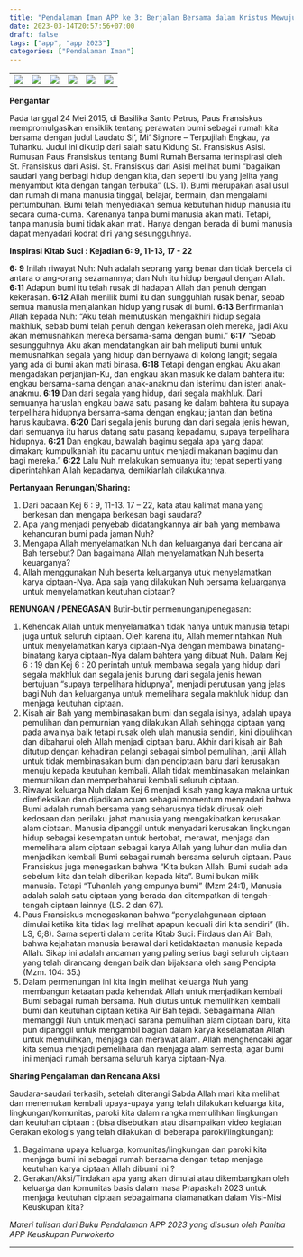 ```yaml
---
title: "Pendalaman Iman APP ke 3: Berjalan Bersama dalam Kristus Mewujudkan Bumi Rumah Kita Bersama"
date: 2023-03-14T20:57:56+07:00
draft: false
tags: ["app", "app 2023"]
categories: ["Pendalaman Iman"]
---
```

| | | | | | |
|---|---|---|---|---|---|
| ![](/img/app14mar23.jpg) | ![](/img/app14mar231.jpg)  | ![](/img/app14mar232.jpg)  | ![](/img/app14mar233.jpg) | ![](/img/app14mar234.jpg) | ![](/img/app14mar235.jpg) |

**Pengantar** 

Pada tanggal 24 Mei 2015, di Basilika Santo Petrus, Paus Fransiskus mempromulgasikan ensiklik tentang perawatan bumi sebagai rumah kita bersama dengan judul Laudato Si’, Mi’ Signore – Terpujilah Engkau, ya Tuhanku. Judul ini dikutip dari salah satu Kidung St. Fransiskus Asisi. Rumusan Paus Fransiskus tentang Bumi Rumah Bersama terinspirasi oleh St. Fransiskus dari Asisi. St. Fransiskus dari Asisi melihat bumi “bagaikan saudari yang berbagi hidup dengan kita, dan seperti ibu yang jelita yang menyambut kita dengan tangan terbuka” (LS. 1). Bumi merupakan asal usul dan rumah di mana manusia tinggal, belajar, bermain, dan mengalami pertumbuhan. Bumi telah menyediakan semua kebutuhan hidup manusia itu secara cuma-cuma. Karenanya tanpa bumi manusia akan mati. Tetapi, tanpa manusia bumi tidak akan mati. Hanya dengan berada di bumi manusia dapat menyadari kodrat diri yang sesungguhnya.

**Inspirasi Kitab Suci : Kejadian 6: 9, 11-13, 17 - 22** 

**6: 9** Inilah riwayat Nuh: Nuh adalah seorang yang benar dan tidak bercela di antara orang-orang sezamannya; dan Nuh itu hidup bergaul dengan Allah. 
**6:11** Adapun bumi itu telah rusak di hadapan Allah dan penuh dengan kekerasan. 
**6:12** Allah menilik bumi itu dan sungguhlah rusak benar, sebab semua manusia menjalankan hidup yang rusak di bumi. 
**6:13** Berfirmanlah Allah kepada Nuh: “Aku telah memutuskan mengakhiri hidup segala makhluk, sebab bumi telah penuh dengan kekerasan oleh mereka, jadi Aku akan memusnahkan mereka bersama-sama dengan bumi.” 
**6:17** “Sebab sesungguhnya Aku akan mendatangkan air bah meliputi bumi untuk memusnahkan segala yang hidup dan bernyawa di kolong langit; segala yang ada di bumi akan mati binasa. 
**6:18** Tetapi dengan engkau Aku akan mengadakan perjanjian-Ku, dan engkau akan masuk ke dalam bahtera itu: engkau bersama-sama dengan anak-anakmu dan isterimu dan isteri anak-anakmu. 
**6:19** Dan dari segala yang hidup, dari segala makhluk. Dari semuanya haruslah engkau bawa satu pasang ke dalam bahtera itu supaya terpelihara hidupnya bersama-sama dengan engkau; jantan dan betina harus kaubawa. 
**6:20** Dari segala jenis burung dan dari segala jenis hewan, dari semuanya itu harus datang satu pasang kepadamu, supaya terpelihara hidupnya. 
**6:21** Dan engkau, bawalah bagimu segala apa yang dapat dimakan; kumpulkanlah itu padamu untuk menjadi makanan bagimu dan bagi mereka.” 
**6:22** Lalu Nuh melakukan semuanya itu; tepat seperti yang diperintahkan Allah kepadanya, demikianlah dilakukannya.

**Pertanyaan Renungan/Sharing:** 

1.  Dari bacaan Kej 6 : 9, 11-13. 17 – 22, kata atau kalimat mana yang berkesan dan mengapa berkesan bagi saudara?
2.  Apa yang menjadi penyebab didatangkannya air bah yang membawa kehancuran bumi pada jaman Nuh?
3.  Mengapa Allah menyelamatkan Nuh dan keluarganya dari bencana air Bah tersebut? Dan bagaimana Allah menyelamatkan Nuh beserta keuarganya?
4.  Allah menggunakan Nuh beserta keluarganya utuk menyelamatkan karya ciptaan-Nya. Apa saja yang dilakukan Nuh bersama keluarganya untuk menyelamatkan keutuhan ciptaan?

**RENUNGAN / PENEGASAN** 
Butir-butir permenungan/penegasan: 

1.  Kehendak Allah untuk menyelamatkan tidak hanya untuk manusia tetapi juga untuk seluruh ciptaan. Oleh karena itu, Allah memerintahkan Nuh untuk menyelamatkan karya ciptaan-Nya dengan membawa binatang-binatang karya ciptaan-Nya dalam bahtera yang dibuat Nuh. Dalam Kej 6 : 19 dan Kej 6 : 20 perintah untuk membawa segala yang hidup dari segala makhluk dan segala jenis burung dari segala jenis hewan bertujuan “supaya terpelihara hidupnya”, menjadi perutusan yang jelas bagi Nuh dan keluarganya untuk memelihara segala makhluk hidup dan menjaga keutuhan ciptaan. 
2.  Kisah air Bah yang membinasakan bumi dan segala isinya, adalah upaya pemulihan dan pemurnian yang dilakukan Allah sehingga ciptaan yang pada awalnya baik tetapi rusak oleh ulah manusia sendiri, kini dipulihkan dan dibaharui oleh Allah menjadi ciptaan baru. Akhir dari kisah air Bah ditutup dengan kehadiran pelangi sebagai simbol pemulihan, janji Allah untuk tidak membinasakan bumi dan penciptaan baru dari kerusakan menuju kepada keutuhan kembali. Allah tidak membinasakan melainkan memurnikan dan memperbaharui kembali seluruh ciptaan. 
3.  Riwayat keluarga Nuh dalam Kej 6 menjadi kisah yang kaya makna untuk direfleksikan dan dijadikan acuan sebagai momentum menyadari bahwa Bumi adalah rumah bersama yang seharusnya tidak dirusak oleh kedosaan dan perilaku jahat manusia yang mengakibatkan kerusakan alam ciptaan. Manusia dipanggil untuk menyadari kerusakan lingkungan hidup sebagai kesempatan untuk bertobat, merawat, menjaga dan memelihara alam ciptaan sebagai karya Allah yang luhur dan mulia dan menjadikan kembali Bumi sebagai rumah bersama seluruh ciptaan. Paus Fransiskus juga menegaskan bahwa “Kita bukan Allah. Bumi sudah ada sebelum kita dan telah diberikan kepada kita”. Bumi bukan milik manusia. Tetapi “Tuhanlah yang empunya bumi” (Mzm 24:1), Manusia adalah salah satu ciptaan yang berada dan ditempatkan di tengah-tengah ciptaan lainnya (LS. 2 dan 67). 
4.  Paus Fransiskus menegaskanan bahwa “penyalahgunaan ciptaan dimulai ketika kita tidak lagi melihat apapun kecuali diri kita sendiri” (lih. LS, 6;8). Sama seperti dalam cerita Kitab Suci: Firdaus dan Air Bah, bahwa kejahatan manusia berawal dari ketidaktaatan manusia kepada Allah. Sikap ini adalah ancaman yang paling serius bagi seluruh ciptaan yang telah dirancang dengan baik dan bijaksana oleh sang Pencipta (Mzm. 104: 35.) 
5.  Dalam permenungan ini kita ingin melihat keluarga Nuh yang membangun ketaatan pada kehendak Allah untuk menjadikan kembali Bumi sebagai rumah bersama. Nuh diutus untuk memulihkan kembali bumi dan keutuhan ciptaan ketika Air Bah tejadi. Sebagaimana Allah memanggil Nuh untuk menjadi sarana pemulihan alam ciptaan baru, kita pun dipanggil untuk mengambil bagian dalam karya keselamatan Allah untuk memulihkan, menjaga dan merawat alam. Allah menghendaki agar kita semua menjadi pemelihara dan menjaga alam semesta, agar bumi ini menjadi rumah bersama seluruh karya ciptaan-Nya. 

**Sharing Pengalaman dan Rencana Aksi** 

Saudara-saudari terkasih, setelah diterangi Sabda Allah mari kita melihat dan menemukan kembali upaya-upaya yang telah dilakukan keluarga kita, lingkungan/komunitas, paroki kita dalam rangka memulihkan lingkungan dan keutuhan ciptaan : 
(bisa disebutkan atau disampaikan video kegiatan Gerakan ekologis yang telah dilakukan di beberapa paroki/lingkungan): 
1. Bagaimana upaya keluarga, komunitas/lingkungan dan paroki kita menjaga bumi ini sebagai rumah bersama dengan tetap menjaga keutuhan karya ciptaan Allah dibumi ini ? 
2. Gerakan/Aksi/Tindakan apa yang akan dimulai atau dikembangkan oleh keluarga dan komunitas basis dalam masa Prapaskah 2023 untuk menjaga keutuhan ciptaan sebagaimana diamanatkan dalam Visi-Misi Keuskupan kita?

*Materi tulisan dari Buku Pendalaman APP 2023 yang disusun oleh Panitia APP Keuskupan Purwokerto*

------------------------------------------------------------------------